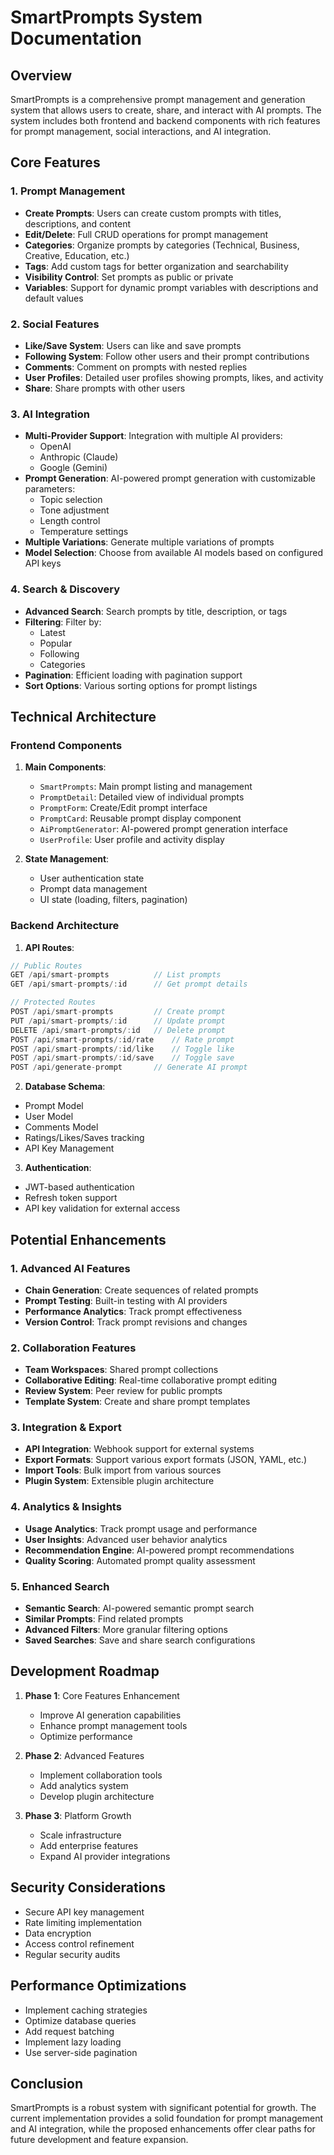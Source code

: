 # SmartPrompts System Documentation

## Overview
SmartPrompts is a comprehensive prompt management and generation system that allows users to create, share, and interact with AI prompts. The system includes both frontend and backend components with rich features for prompt management, social interactions, and AI integration.

## Core Features

### 1. Prompt Management
- **Create Prompts**: Users can create custom prompts with titles, descriptions, and content
- **Edit/Delete**: Full CRUD operations for prompt management
- **Categories**: Organize prompts by categories (Technical, Business, Creative, Education, etc.)
- **Tags**: Add custom tags for better organization and searchability
- **Visibility Control**: Set prompts as public or private
- **Variables**: Support for dynamic prompt variables with descriptions and default values

### 2. Social Features
- **Like/Save System**: Users can like and save prompts
- **Following System**: Follow other users and their prompt contributions
- **Comments**: Comment on prompts with nested replies
- **User Profiles**: Detailed user profiles showing prompts, likes, and activity
- **Share**: Share prompts with other users

### 3. AI Integration
- **Multi-Provider Support**: Integration with multiple AI providers:
  - OpenAI
  - Anthropic (Claude)
  - Google (Gemini)
- **Prompt Generation**: AI-powered prompt generation with customizable parameters:
  - Topic selection
  - Tone adjustment
  - Length control
  - Temperature settings
- **Multiple Variations**: Generate multiple variations of prompts
- **Model Selection**: Choose from available AI models based on configured API keys

### 4. Search & Discovery
- **Advanced Search**: Search prompts by title, description, or tags
- **Filtering**: Filter by:
  - Latest
  - Popular
  - Following
  - Categories
- **Pagination**: Efficient loading with pagination support
- **Sort Options**: Various sorting options for prompt listings

## Technical Architecture

### Frontend Components
1. **Main Components**:
   - `SmartPrompts`: Main prompt listing and management
   - `PromptDetail`: Detailed view of individual prompts
   - `PromptForm`: Create/Edit prompt interface
   - `PromptCard`: Reusable prompt display component
   - `AiPromptGenerator`: AI-powered prompt generation interface
   - `UserProfile`: User profile and activity display

2. **State Management**:
   - User authentication state
   - Prompt data management
   - UI state (loading, filters, pagination)

### Backend Architecture
1. **API Routes**:
```javascript
// Public Routes
GET /api/smart-prompts          // List prompts
GET /api/smart-prompts/:id      // Get prompt details

// Protected Routes
POST /api/smart-prompts         // Create prompt
PUT /api/smart-prompts/:id      // Update prompt
DELETE /api/smart-prompts/:id   // Delete prompt
POST /api/smart-prompts/:id/rate    // Rate prompt
POST /api/smart-prompts/:id/like    // Toggle like
POST /api/smart-prompts/:id/save    // Toggle save
POST /api/generate-prompt       // Generate AI prompt
```

2. **Database Schema**:
- Prompt Model
- User Model
- Comments Model
- Ratings/Likes/Saves tracking
- API Key Management

3. **Authentication**:
- JWT-based authentication
- Refresh token support
- API key validation for external access

## Potential Enhancements

### 1. Advanced AI Features
- **Chain Generation**: Create sequences of related prompts
- **Prompt Testing**: Built-in testing with AI providers
- **Performance Analytics**: Track prompt effectiveness
- **Version Control**: Track prompt revisions and changes

### 2. Collaboration Features
- **Team Workspaces**: Shared prompt collections
- **Collaborative Editing**: Real-time collaborative prompt editing
- **Review System**: Peer review for public prompts
- **Template System**: Create and share prompt templates

### 3. Integration & Export
- **API Integration**: Webhook support for external systems
- **Export Formats**: Support various export formats (JSON, YAML, etc.)
- **Import Tools**: Bulk import from various sources
- **Plugin System**: Extensible plugin architecture

### 4. Analytics & Insights
- **Usage Analytics**: Track prompt usage and performance
- **User Insights**: Advanced user behavior analytics
- **Recommendation Engine**: AI-powered prompt recommendations
- **Quality Scoring**: Automated prompt quality assessment

### 5. Enhanced Search
- **Semantic Search**: AI-powered semantic prompt search
- **Similar Prompts**: Find related prompts
- **Advanced Filters**: More granular filtering options
- **Saved Searches**: Save and share search configurations

## Development Roadmap
1. **Phase 1**: Core Features Enhancement
   - Improve AI generation capabilities
   - Enhance prompt management tools
   - Optimize performance

2. **Phase 2**: Advanced Features
   - Implement collaboration tools
   - Add analytics system
   - Develop plugin architecture

3. **Phase 3**: Platform Growth
   - Scale infrastructure
   - Add enterprise features
   - Expand AI provider integrations

## Security Considerations
- Secure API key management
- Rate limiting implementation
- Data encryption
- Access control refinement
- Regular security audits

## Performance Optimizations
- Implement caching strategies
- Optimize database queries
- Add request batching
- Implement lazy loading
- Use server-side pagination

## Conclusion
SmartPrompts is a robust system with significant potential for growth. The current implementation provides a solid foundation for prompt management and AI integration, while the proposed enhancements offer clear paths for future development and feature expansion.
